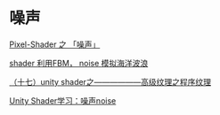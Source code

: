 # 噪声

[Pixel-Shader 之 「噪声」](https://zhuanlan.zhihu.com/p/41076746)

[shader 利用FBM， noise 模拟海洋波浪](https://blog.csdn.net/lck8989/article/details/103863517)

[（十七）unity shader之——————高级纹理之程序纹理](https://blog.csdn.net/cgy56191948/article/details/101641140)

[Unity Shader学习：噪声noise](https://blog.csdn.net/qq_36107199/article/details/87191348)
